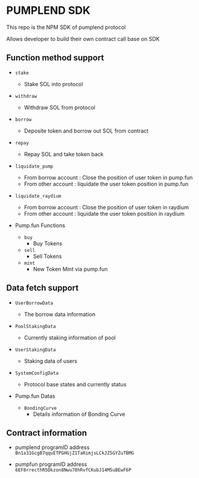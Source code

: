 # PUMPLEND SDK 

This repo is the NPM SDK of pumplend protocol 

Allows developer to build their own contract call base on SDK

## Function method support

- `stake`
    - Stake SOL into protocol

- `withdraw`
    - Withdraw SOL from protocol

- `borrow`
    - Deposite token and borrow out SOL from contract

- `repay`
    - Repay SOL and take token back

- `liquidate_pump`
    - From borrow account : Close the position of user token in pump.fun
    - From other account : liquidate the user token position in pump.fun

- `liquidate_raydium`
    - From borrow account : Close the position of user token in raydium
    - From other account : liquidate the user token position in raydium

- Pump.fun Functions
    - `buy`
        - Buy Tokens
    - `sell`
        - Sell Tokens
    - `mint`
        - New Token Mint via pump.fun

## Data fetch support

- `UserBorrowData`
    - The borrow data information

- `PoolStakingData`
    - Currently staking information of pool

- `UserStakingData`
    - Staking data of users

- `SystemConfigData`
    - Protocol base states and currently status

- Pump.fun Datas
    - `BondingCurve`
        - Details information of Bonding Curve

## Contract information

- pumplend programID address
    ```Bn1a31GcgB7qquETPGHGjZ1TaRimjsLCkJZ5GYZuTBMG```

- pumpfun programID address
    ```6EF8rrecthR5Dkzon8Nwu78hRvfCKubJ14M5uBEwF6P```
    
